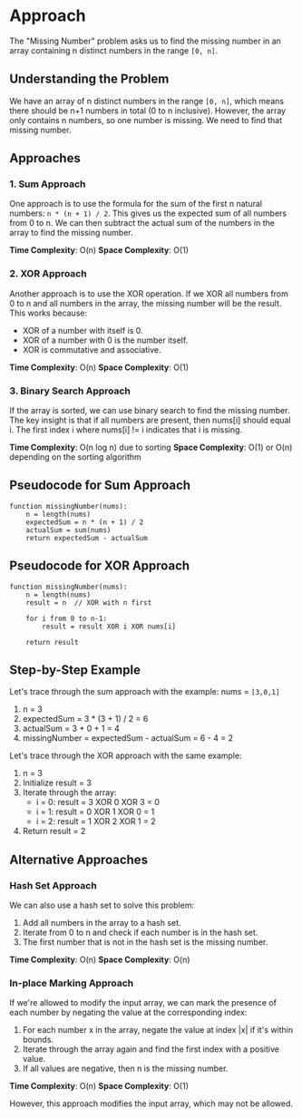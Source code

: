 # Approach

The "Missing Number" problem asks us to find the missing number in an array
containing n distinct numbers in the range `[0, n]`.

## Understanding the Problem

We have an array of n distinct numbers in the range `[0, n]`, which means there
should be n+1 numbers in total (0 to n inclusive). However, the array only
contains n numbers, so one number is missing. We need to find that missing
number.

## Approaches

### 1. Sum Approach

One approach is to use the formula for the sum of the first n natural numbers:
`n * (n + 1) / 2`. This gives us the expected sum of all numbers from 0 to n.
We can then subtract the actual sum of the numbers in the array to find the
missing number.

**Time Complexity**: O(n)
**Space Complexity**: O(1)

### 2. XOR Approach

Another approach is to use the XOR operation. If we XOR all numbers from 0 to n
and all numbers in the array, the missing number will be the result. This works
because:
- XOR of a number with itself is 0.
- XOR of a number with 0 is the number itself.
- XOR is commutative and associative.

**Time Complexity**: O(n)
**Space Complexity**: O(1)

### 3. Binary Search Approach

If the array is sorted, we can use binary search to find the missing number. The key insight is that if all numbers are present, then nums[i] should equal i. The first index i where nums[i] != i indicates that i is missing.

**Time Complexity**: O(n log n) due to sorting
**Space Complexity**: O(1) or O(n) depending on the sorting algorithm

## Pseudocode for Sum Approach

```
function missingNumber(nums):
    n = length(nums)
    expectedSum = n * (n + 1) / 2
    actualSum = sum(nums)
    return expectedSum - actualSum
```

## Pseudocode for XOR Approach

```
function missingNumber(nums):
    n = length(nums)
    result = n  // XOR with n first
    
    for i from 0 to n-1:
        result = result XOR i XOR nums[i]
    
    return result
```

## Step-by-Step Example

Let's trace through the sum approach with the example: nums = `[3,0,1]`

1. n = 3
2. expectedSum = 3 * (3 + 1) / 2 = 6
3. actualSum = 3 + 0 + 1 = 4
4. missingNumber = expectedSum - actualSum = 6 - 4 = 2

Let's trace through the XOR approach with the same example:

1. n = 3
2. Initialize result = 3
3. Iterate through the array:
   - i = 0: result = 3 XOR 0 XOR 3 = 0
   - i = 1: result = 0 XOR 1 XOR 0 = 1
   - i = 2: result = 1 XOR 2 XOR 1 = 2
4. Return result = 2

## Alternative Approaches

### Hash Set Approach

We can also use a hash set to solve this problem:
1. Add all numbers in the array to a hash set.
2. Iterate from 0 to n and check if each number is in the hash set.
3. The first number that is not in the hash set is the missing number.

**Time Complexity**: O(n)
**Space Complexity**: O(n)

### In-place Marking Approach

If we're allowed to modify the input array, we can mark the presence of each number by negating the value at the corresponding index:
1. For each number x in the array, negate the value at index |x| if it's within bounds.
2. Iterate through the array again and find the first index with a positive value.
3. If all values are negative, then n is the missing number.

**Time Complexity**: O(n)
**Space Complexity**: O(1)

However, this approach modifies the input array, which may not be allowed.
